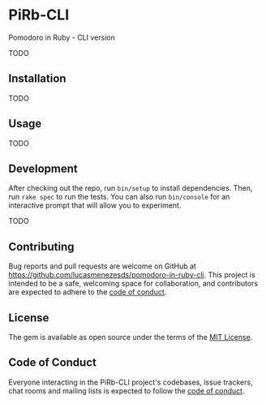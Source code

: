# PiRb-CLI

Pomodoro in Ruby - CLI version

TODO

## Installation

TODO

## Usage

TODO

## Development

After checking out the repo, run `bin/setup` to install dependencies. Then, run `rake spec` to run the tests. You can
also run `bin/console` for an interactive prompt that will allow you to experiment.

TODO

## Contributing

Bug reports and pull requests are welcome on GitHub at https://github.com/lucasmenezesds/pomodoro-in-ruby-cli. This project is intended to be a
safe, welcoming space for collaboration, and contributors are expected to adhere to
the [code of conduct](https://github.com/lucasmenezesds/pomodoro-in-ruby-cli/blob/master/CODE_OF_CONDUCT.md).

## License

The gem is available as open source under the terms of the [MIT License](https://opensource.org/licenses/MIT).

## Code of Conduct

Everyone interacting in the PiRb-CLI project's codebases, issue trackers, chat rooms and mailing lists is expected to
follow the [code of conduct](https://github.com/lucasmenezesds/pomodoro-in-ruby-cli/blob/master/CODE_OF_CONDUCT.md).